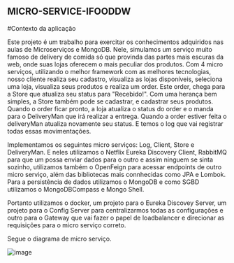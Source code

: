 ## MICRO-SERVICE-IFOODDW

#Contexto da aplicação

Este projeto é um trabalho para exercitar os conhecimentos adquiridos nas aulas de Microserviços e MongoDB. Nele, simulamos um serviço muito famoso de delivery de comida só que provinda das partes mais escuras da web, onde suas lojas oferecem o mais peculiar dos produtos. Com 4 micro serviços, utilizando o melhor framework com as melhores tecnologias, nosso cliente realiza seu cadastro, visualiza as lojas disponíveis, seleciona uma loja, visualiza seus produtos e realiza um order. Este order, chega para a Store que atualiza seu status para "Recebido!". Com uma herança bem simples, a Store também pode se cadastrar, e cadastrar seus produtos. Quando o order ficar pronto, a loja atualiza o status do order e o manda para o DeliveryMan que irá realizar a entrega. Quando a order estiver feita o deliveryMan atualiza novamente seu status. E temos o log que vai registrar todas essas movimentações.

Implementamos os seguintes micro serviços: Log, Client, Store e DeliveryMan. E neles utilizamos o Netflix Eureka Discovery Client, RabbitMQ para que um possa enviar dados para o outro e assim ninguem se sinta sozinho, utilizamos também o OpenFeign para acessar endpoints de outro micro serviço, além das bibliotecas mais connhecidas como JPA e Lombok. Para a persistência de dados utilizamos o MongoDB e como SGBD utilizamos o MongoDBCompass e Mongo Shell. 

Portanto utilizamos o docker, um projeto para o Eureka Discovey Server, um projeto para o Config Server para centralizarmos todas as configurações e outro para o Gateway que vai fazer o papel de loadbalancer e direcionar as requisições para o micro serviço correto.

Segue o diagrama de micro serviço.

![image](https://user-images.githubusercontent.com/88942381/205765667-2596f72a-c2f7-46bb-bd66-7b66e1712bb4.png)
